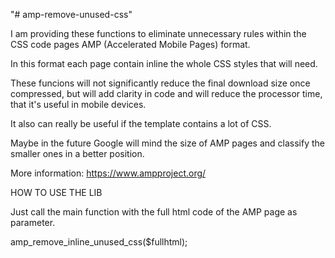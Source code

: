 
"# amp-remove-unused-css"

I am providing these functions to eliminate unnecessary rules within the CSS code pages AMP (Accelerated Mobile Pages) format.

In this format each page contain inline the whole CSS styles that will need.

These funcions will not significantly reduce the final download size once compressed, but will add clarity in code and will reduce the processor time, that it's useful in mobile devices.

It also can really be useful if the template contains a lot of CSS.

Maybe in the future Google will mind the size of AMP pages and classify the smaller ones in a better position.

More information: 
https://www.ampproject.org/


HOW TO USE THE LIB

Just call the main function with the full html code of the AMP page as parameter.

amp_remove_inline_unused_css($fullhtml);

